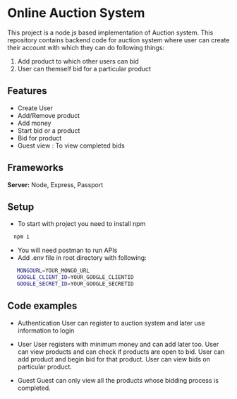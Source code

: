 
# Online Auction System

This project is a node.js based implementation of Auction system. This repository contains backend code for auction system where user can create their account with which they can do following things:

1. Add product to which other users can bid
2. User can themself bid for a particular product



## Features

- Create User
- Add/Remove product
- Add money
- Start bid or a product
- Bid for product
- Guest view : To view completed bids


## Frameworks

**Server:** Node, Express, Passport


## Setup

- To start with project you need to install npm

```bash
  npm i
```

- You will need postman to run APIs
- Add .env file in root directory with following:

```bash
   MONGOURL=YOUR_MONGO_URL
   GOOGLE_CLIENT_ID=YOUR_GOOGLE_CLIENTID
   GOOGLE_SECRET_ID=YOUR_GOOGLE_SECRETID
````

## Code examples

- Authentication
User can register to auction system and later use information to login

- User
User registers with minimum money and can add later too.
User can view products and can check if products are open to bid.
User can add product and begin bid for that product.
User can view bids on particular product.

- Guest
Guest can only view all the products whose bidding process is completed.



